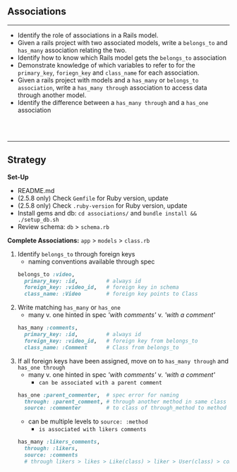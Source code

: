 ## Associations
-----

- Identify the role of associations in a Rails model.
- Given a rails project with two associated models, write a `belongs_to` and `has_many` association relating the two.
- Identify how to know which Rails model gets the `belongs_to` association
- Demonstrate knowledge of which variables to refer to for the `primary_key`, `foriegn_key` and `class_name` for each association.
- Given a rails project with models and a `has_many` or `belongs_to association`, write a `has_many through` association to access data through another model.
- Identify the difference between a `has_many through` and a `has_one` association

<br><br/>

-----

## Strategy
**Set-Up**
  - README.md
  - (2.5.8 only) Check `Gemfile` for Ruby version, update
  - (2.5.8 only) Check `.ruby-version` for Ruby version, update
  - Install gems and db: `cd associations/` and `bundle install && ./setup_db.sh`
  - Review schema: `db` > `schema.rb`

**Complete Associations:** `app` > `models` > `class.rb`
  1. Identify `belongs_to` through foreign keys
      - naming conventions available through spec
      ```RUBY
      belongs_to :video,
        primary_key: :id,         # always id
        foreign_key: :video_id,   # foreign key in schema
        class_name: :Video        # foreign key points to Class
      ```
  2. Write matching `has_many` or `has_one`
      - many v. one hinted in spec *'with comments'* v. *'with a comment'*
      ```Ruby
      has_many :comments,
        primary_key: :id,         # always id
        foreign_key: :video_id,   # foreign key from belongs_to
        class_name: :Comment      # Class from belongs_to
      ```
  3. If all foreign keys have been assigned, move on to `has_many through` and `has_one through`
      - many v. one hinted in spec *'with comments'* v. *'with a comment'*
          - `can be associated with a parent comment`
      ```Ruby 
      has_one :parent_commenter,  # spec error for naming 
        through: :parent_comment, # through another method in same class
        source: :commenter        # to class of through_method to method
      ```
      - can be multiple levels to `source: :method`
          - `is associated with likers comments`
      ```Ruby 
      has_many :likers_comments,
        through: :likers,
        source: :comments
        # through likers > likes > Like(class) > liker > User(class) > comments
      ```
      